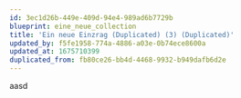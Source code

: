 ```yaml
---
id: 3ec1d26b-449e-409d-94e4-989ad6b7729b
blueprint: eine_neue_collection
title: 'Ein neue Einzrag (Duplicated) (3) (Duplicated)'
updated_by: f5fe1958-774a-4886-a03e-0b74ece8600a
updated_at: 1675710399
duplicated_from: fb80ce26-bb4d-4468-9932-b949dafb6d2e
---
```

aasd